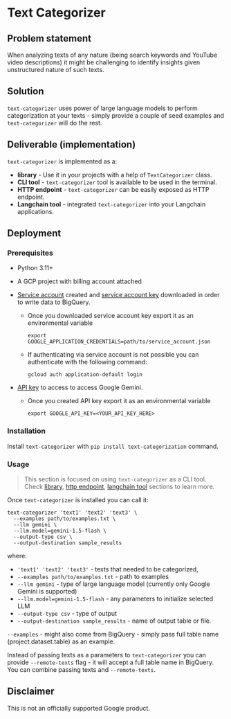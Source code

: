 # Text Categorizer

## Problem statement

When analyzing texts of any nature (being search keywords and YouTube video
descriptions) it might be challenging to identify insights given unstructured
nature of such texts.

## Solution

`text-categorizer` uses power of large language models to perform categorization
at your texts - simply provide a couple of seed examples and `text-categorizer`
will do the rest.

## Deliverable (implementation)

`text-categorizer` is implemented as a:

* **library** - Use it in your projects with a help of `TextCategorizer` class.
* **CLI tool** - `text-categorizer` tool is available to be used in the terminal.
* **HTTP endpoint** - `text-categorizer` can be easily exposed as HTTP endpoint.
* **Langchain tool**  - integrated `text-categorizer` into your Langchain applications.

## Deployment

### Prerequisites

- Python 3.11+
- A GCP project with billing account attached
- [Service account](https://cloud.google.com/iam/docs/creating-managing-service-accounts#creating)
  created and [service account key](https://cloud.google.com/iam/docs/creating-managing-service-account-keys#creating)
  downloaded in order to write data to BigQuery.

  - Once you downloaded service account key export it as an environmental variable

    ```
    export GOOGLE_APPLICATION_CREDENTIALS=path/to/service_account.json
    ```

  - If authenticating via service account is not possible you can authenticate with the following command:
    ```
    gcloud auth application-default login
    ```
* [API key](https://support.google.com/googleapi/answer/6158862?hl=en) to access to access Google Gemini.
  - Once you created API key export it as an environmental variable

    ```
    export GOOGLE_API_KEY=<YOUR_API_KEY_HERE>
    ```


### Installation

Install `text-categorizer` with `pip install text-categorization` command.

### Usage

> This section is focused on using `text-categorizer` as a CLI tool.
> Check [library](docs/how-to-use-text-categorizer-as-a-library.md),
> [http endpoint](docs/how-to-use-text-categorizer-as-a-http-endpoint.md),
> [langchain tool](docs/how-to-use-text-categorizer-as-a-langchain-tool.md)
> sections to learn more.

Once `text-categorizer` is installed you can call it:

```
text-categorizer 'text1' 'text2' 'text3' \
  --examples path/to/examples.txt \
  --llm gemini \
  --llm.model=gemini-1.5-flash \
  --output-type csv \
  --output-destination sample_results
```
where:

* `'text1' 'text2' 'text3'` - texts that needed to be categorized,
*  `--examples path/to/examples.txt` - path to examples
*  `--llm gemini` - type of large language model (currently only Google Gemini is supported)
*  `--llm.model=gemini-1.5-flash` - any parameters to initialize selected LLM
* `--output-type csv` - type of output
* `--output-destination sample_results` - name of output table or file.

`--examples` - might also come from BigQuery - simply pass full table name (project.dataset.table) as an example.

Instead of passing texts as a parameters to `text-categorizer` you can provide
`--remote-texts` flag - it will accept a full table name in BigQuery. You can combine
passing texts and `--remote-texts`.

## Disclaimer
This is not an officially supported Google product.
